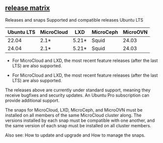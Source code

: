 ## **[release matrix](https://documentation.ubuntu.com/microcloud/latest/microcloud/reference/releases-snaps/#ref-releases-matrix)**

Releases and snaps
Supported and compatible releases
Ubuntu LTS

| Ubuntu LTS | MicroCloud | LXD   | MicroCeph | MicroOVN |
|------------|------------|-------|-----------|----------|
| 22.04      | 2.1*       | 5.21* | Squid     | 24.03    |
| 24.04      | 2.1*       | 5.21* | Squid     | 24.03    |

* For MicroCloud and LXD, the most recent feature releases (after the last LTS) are also supported.

* For MicroCloud and LXD, the most recent feature releases (after the last LTS) are also supported.

The releases above are currently under standard support, meaning they receive bugfixes and security updates. An Ubuntu Pro subscription can provide additional support.

The snaps for MicroCloud, LXD, MicroCeph, and MicroOVN must be installed on all members of the same MicroCloud cluster along. The versions installed by each snap must be compatible with one another, and the same version of each snap must be installed on all cluster members.

Also see: How to update and upgrade and How to manage the snaps.
